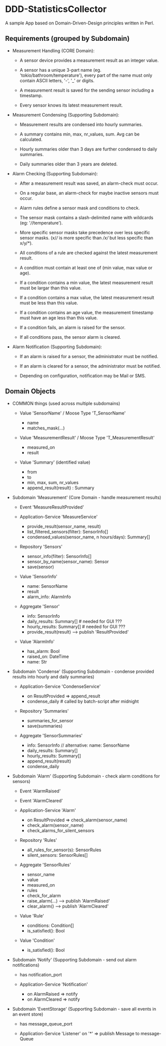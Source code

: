 DDD-StatisticsCollector
=======================

A sample App based on Domain-Driven-Design principles written in Perl.


Requirements (grouped by Subdomain)
-----------------------------------

* Measurement Handling (CORE Domain):

    * A sensor device provides a measurement result as an integer value.

    * A sensor has a unique 3-part name (eg. 'tokio/bathroom/temperature'),
  every part of the name must only contain ASCII letters, '-', '_' or digits.

    * A measurement result is saved for the sending sensor including a timestamp.

    * Every sensor knows its latest measurement result.


* Measurement Condensing (Supporting Subdomain):

    * Measurement results are condensed into hourly summaries.

    * A summary contains min, max, nr_values, sum. Avg can be calculated.

    * Hourly summaries older than 3 days are further condensed to daily summaries.

    * Daily summaries older than 3 years are deleted.


* Alarm Checking (Supporting Subdomain):

    * After a measurement result was saved, an alarm-check must occur.
  
    * On a regular base, an alarm-check for maybe inactive sensors must occur.

    * Alarm rules define a sensor mask and conditions to check.

    * The sensor mask contains a slash-delimited name with wildcards
      (eg: '*/*/temperature').

    * More specific sensor masks take precedence over less specific sensor masks.
      (x/*/* is more specific than */x/* but less specific than x/y/*).

    * All conditions of a rule are checked against the latest measurement result.
  
    * A condition must contain at least one of (min value, max value or age).

    * If a condition contains a min value, the latest measurement result
      must be largar than this value.

    * If a condition contains a max value, the latest measurement result
      must be less than this value.

    * If a condition contains an age value, the measurement timestamp
      must have an age less than this value.

    * If a condition fails, an alarm is raised for the sensor.

    * If all conditions pass, the sensor alarm is cleared.


* Alarm Notification (Supporting Subdomain):

    * If an alarm is raised for a sensor, the administrator must be notified.

    * If an alarm is cleared for a sensor, the administrator must be notified.

    * Depending on configuration, notification may be Mail or SMS.


Domain Objects
--------------

* COMMON things (used across multiple subdomains)

    * Value 'SensorName' / Moose Type 'T_SensorName'
        + name
        + matches_mask(...)

    * Value 'MeasurementResult' / Moose Type 'T_MeasurementResult'
        + measured_on
        + result

    * Value 'Summary' (identified value)
        + from
        + to
        + min, max, sum, nr_values
        + append_result(result) : Summary


* Subdomain 'Measurement' (Core Domain - handle measurement results)

    * Event 'MeasureResultProvided'

    * Application-Service 'MeasureService'
        + provide_result(sensor_name, result)
        + list_filtered_sensors(filter): SensorInfo[]
        + condensed_values(sensor_name, n hours/days): Summary[]

    * Repository 'Sensors'
        + sensor_info(filter): SensorInfo[]
        + sensor_by_name(sensor_name): Sensor
        + save(sensor)

    * Value 'SensorInfo'
        + name: SensorName
        + result
        + alarm_info: AlarmInfo

    * Aggregate 'Sensor'
        + info: SensorInfo
        + daily_results: Summary[]  # needed for GUI ???
        + hourly_results: Summary[] # needed for GUI ???
        + provide_result(result) --> publish 'ResultProvided'

    * Value 'AlarmInfo'
        + has_alarm: Bool
        + raised_on: DateTime
        + name: Str


* Subdomain 'Condense' (Supporting Subdomain - condense provided results into hourly and daily summaries)

    * Application-Service 'CondenseService'
        + on ResultProvided => append_result
        + condense_daily        # called by batch-script after midnight

    * Repository 'Summaries'
        + summaries_for_sensor
        + save(summaries)

    * Aggregate 'SensorSummaries'
        + info: SensorInfo // alternative: name: SensorName
        + daily_results: Summary[]
        + hourly_results: Summary[]
        + append_result(result)
        + condense_daily



* Subdomain 'Alarm' (Supporting Subdomain - check alarm conditions for sensors)

    * Event 'AlarmRaised'
    
    * Event 'AlarmCleared'

    * Application-Service 'Alarm'
        + on ResultProvided => check_alarm(sensor_name)
        + check_alarm(sensor_name)
        + check_alarms_for_silent_sensors

    * Repository 'Rules'
        + all_rules_for_sensor(s): SensorRules
        + silent_sensors: SensorRules[]

    * Aggregate 'SensorRules'
        + sensor_name
        + value
        + measured_on
        + rules
        + check_for_alarm
        - raise_alarm(...)       --> publish 'AlarmRaised'
        - clear_alarm()          --> publish 'AlarmCleared'

    * Value 'Rule'
        + conditions: Condition[]
        + is_satisfied(): Bool

    * Value 'Condition'
        + is_satisfied(): Bool


* Subdomain 'Notify' (Supporting Subdomain - send out alarm notifications)

    * has notification_port

    * Application-Service 'Notification'
        + on AlarmRaised => notify
        + on AlarmCleared => notify


* Subdomain 'EventStorage' (Supporting Subdomain - save all events in an event store)

    * has message_queue_port

    * Application-Service 'Listener'
        on '*' => publish Message to message-Queue
